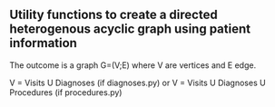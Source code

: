 ## Utility functions to create a directed heterogenous acyclic graph using patient information

The outcome is a graph G=(V;E) where V are vertices and E edge.

V = Visits U Diagnoses (if diagnoses.py)
or
V = Visits U Diagnoses U Procedures (if procedures.py)